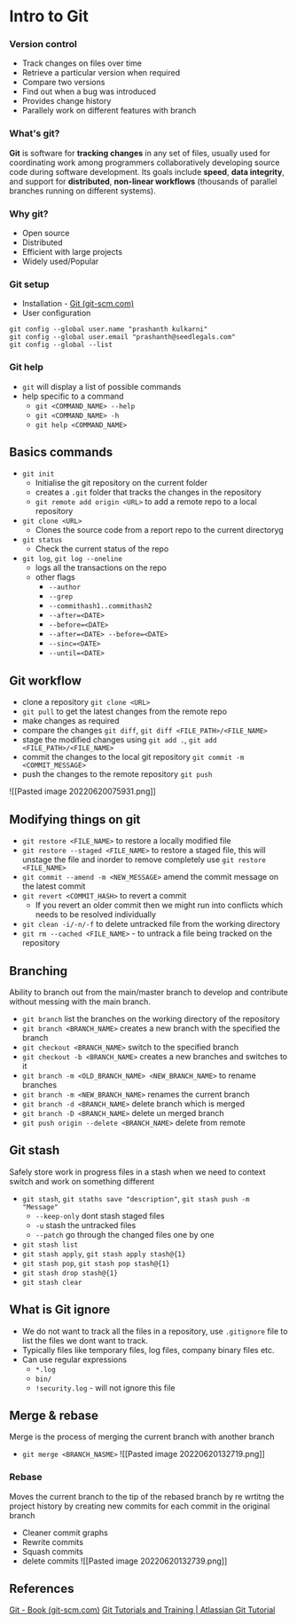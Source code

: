# Intro to Git

### Version control
* Track changes on files over time
* Retrieve a particular version when required
* Compare two versions
* Find out when a bug was introduced
* Provides change history
* Parallely work on different features with branch

### What's git?
**Git** is software for **tracking changes** in any set of files, usually used for coordinating work among programmers collaboratively developing source code during software development. Its goals include **speed**, **data integrity**, and support for **distributed**, **non-linear workflows** (thousands of parallel branches running on different systems).

### Why git?
* Open source
* Distributed
* Efficient with large projects
* Widely used/Popular

### Git setup
* Installation - [Git (git-scm.com)](http://git-scm.com/)
* User configuration
```
git config --global user.name "prashanth kulkarni"
git config --global user.email "prashanth@seedlegals.com"
git config --global --list
```

### Git help
* `git` will display a list of possible commands
* help specific to a command
	* `git <COMMAND_NAME> --help`
	* `git <COMMAND_NAME> -h`
	* `git help <COMMAND_NAME>`

## Basics commands
- `git init`
	- Initialise the git repository on the current folder
	- creates a `.git` folder that tracks the changes in the repository
	- `git remote add origin <URL>` to add a remote repo to a local repository
- `git clone <URL>`
	- Clones the source code from a report  repo to the current directoryg
- `git status`
	- Check the current status of the repo
- `git log`, `git log --oneline`
	- logs all the transactions on the repo
	- other flags
		- `--author`
		- `--grep`
		- `--commithash1..commithash2`
		- `--after=<DATE>`
		- `--before=<DATE>`
		- `--after=<DATE> --before=<DATE>`
		- `--sinc=<DATE>`
		- `--until=<DATE>`
	

## Git workflow
* clone a repository `git clone <URL>`
* `git pull` to get the latest changes from the remote repo
* make changes as required
* compare the changes `git diff`, `git diff <FILE_PATH>/<FILE_NAME>`
* stage the modified changes using `git add .`, `git add <FILE_PATH>/<FILE_NAME>`
* commit the changes to the local git repository `git commit -m <COMMIT_MESSAGE>`
* push the changes to the remote repository `git push`

![[Pasted image 20220620075931.png]]

## Modifying things on git
* `git restore <FILE_NAME>` to restore a locally modified file
* `git restore --staged <FILE_NAME>` to restore a staged file, this will unstage the file and inorder to remove completely use `git restore <FILE_NAME>`
* `git commit --amend -m <NEW_MESSAGE>`  amend the commit message on the latest commit
* `git revert <COMMIT_HASH>` to revert a commit
	* If you revert an older commit then we might run into conflicts which needs to be resolved individually
* `git clean -i/-n/-f` to delete untracked file from the working directory
* `git rm --cached <FILE_NAME>` - to untrack a file being tracked on the repository

## Branching
Ability to branch out from the main/master branch to develop and contribute without messing with the main branch.

- `git branch` list the branches on the working directory of the repository
- `git branch <BRANCH_NAME>` creates a new branch with the specified the branch
- `git checkout <BRANCH_NAME>` switch to the specified branch
- `git checkout -b <BRANCH_NAME>` creates a new branches and switches to it
- `git branch -m <OLD_BRANCH_NAME> <NEW_BRANCH_NAME>`  to rename branches
- `git branch -m <NEW_BRANCH_NAME>` renames the current branch
- `git branch -d <BRANCH_NAME>` delete branch which is merged
- `git branch -D <BRANCH_NAME>` delete un merged branch
- `git push origin --delete <BRANCH_NAME>` delete from remote

## Git stash
Safely store work in progress files in a stash when we need to context switch and work on something different

* `git stash`, `git staths save "description"`, `git stash push -m "Message"`
	* `--keep-only` dont stash staged files
	* `-u` stash the untracked files
	* `--patch` go through the changed files one by one
* `git stash list`
* `git stash apply`, `git stash apply stash@{1}`
* `git stash pop`, `git stash pop stash@{1}`
* `git stash drop stash@{1}`
* `git stash clear`

## What is Git ignore
* We do not want to track all the files in a repository, use `.gitignore` file to list the files we dont want to track.
* Typically files like temporary files, log files, company binary files etc.
* Can use regular expressions 
	* `*.log`
	* `bin/`
	* `!security.log` - will not ignore this file 


## Merge & rebase
Merge is the process of merging the current branch with another branch
* `git merge <BRANCH_NASME>`
 ![[Pasted image 20220620132719.png]]

### Rebase
Moves the current branch to the tip of the rebased branch by re wrtitng the project history by creating new commits for each commit in the original branch

* Cleaner commit graphs
* Rewrite commits
* Squash commits
* delete commits
![[Pasted image 20220620132739.png]]

## References
[Git - Book (git-scm.com)](https://git-scm.com/book/en/v2)
[Git Tutorials and Training | Atlassian Git Tutorial](https://www.atlassian.com/git/tutorials)
